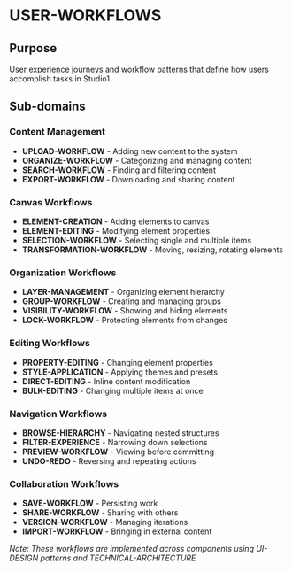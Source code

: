 # USER-WORKFLOWS

## Purpose
User experience journeys and workflow patterns that define how users accomplish tasks in Studio1.

## Sub-domains

### Content Management
- **UPLOAD-WORKFLOW** - Adding new content to the system
- **ORGANIZE-WORKFLOW** - Categorizing and managing content
- **SEARCH-WORKFLOW** - Finding and filtering content
- **EXPORT-WORKFLOW** - Downloading and sharing content

### Canvas Workflows
- **ELEMENT-CREATION** - Adding elements to canvas
- **ELEMENT-EDITING** - Modifying element properties
- **SELECTION-WORKFLOW** - Selecting single and multiple items
- **TRANSFORMATION-WORKFLOW** - Moving, resizing, rotating elements

### Organization Workflows
- **LAYER-MANAGEMENT** - Organizing element hierarchy
- **GROUP-WORKFLOW** - Creating and managing groups
- **VISIBILITY-WORKFLOW** - Showing and hiding elements
- **LOCK-WORKFLOW** - Protecting elements from changes

### Editing Workflows
- **PROPERTY-EDITING** - Changing element properties
- **STYLE-APPLICATION** - Applying themes and presets
- **DIRECT-EDITING** - Inline content modification
- **BULK-EDITING** - Changing multiple items at once

### Navigation Workflows
- **BROWSE-HIERARCHY** - Navigating nested structures
- **FILTER-EXPERIENCE** - Narrowing down selections
- **PREVIEW-WORKFLOW** - Viewing before committing
- **UNDO-REDO** - Reversing and repeating actions

### Collaboration Workflows
- **SAVE-WORKFLOW** - Persisting work
- **SHARE-WORKFLOW** - Sharing with others
- **VERSION-WORKFLOW** - Managing iterations
- **IMPORT-WORKFLOW** - Bringing in external content

*Note: These workflows are implemented across components using UI-DESIGN patterns and TECHNICAL-ARCHITECTURE*